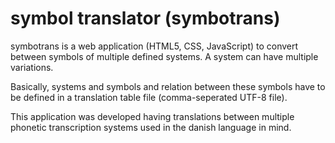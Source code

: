 symbol translator (symbotrans)
==============================

symbotrans is a web application (HTML5, CSS, JavaScript) to convert
between symbols of multiple defined systems. A system can have multiple
variations.

Basically, systems and symbols and relation between these symbols have
to be defined in a translation table file (comma-seperated UTF-8 file).

This application was developed having translations between multiple
phonetic transcription systems used in the danish language in mind.

